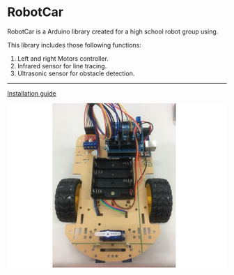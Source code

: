 # RobotCar
RobotCar is a Arduino library created for a high school robot group using.

This library includes those following functions:
1.  Left and right Motors controller.
2.  Infrared sensor for line tracing.
3.  Ultrasonic sensor for obstacle detection.

------------
[Installation guide](./Installation_guide/guide.md)

![](./Installation_guide/img26.jpg)
